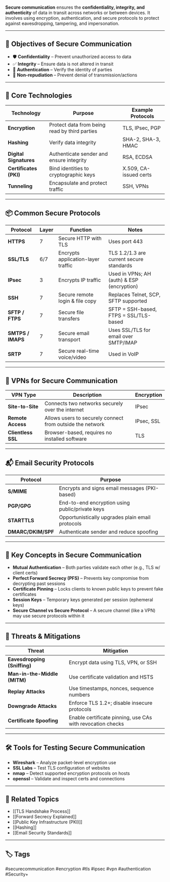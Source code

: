 **Secure communication** ensures the **confidentiality, integrity, and authenticity** of data in transit across networks or between devices. It involves using encryption, authentication, and secure protocols to protect against eavesdropping, tampering, and impersonation.

---

## 🎯 Objectives of Secure Communication

- 🛡️ **Confidentiality** – Prevent unauthorized access to data
- ✅ **Integrity** – Ensure data is not altered in transit
- 👤 **Authentication** – Verify the identity of parties
- 🔁 **Non-repudiation** – Prevent denial of transmission/actions

---

## 🔐 Core Technologies

| Technology           | Purpose                                          | Example Protocols            |
|----------------------|--------------------------------------------------|------------------------------|
| **Encryption**        | Protect data from being read by third parties    | TLS, IPsec, PGP               |
| **Hashing**           | Verify data integrity                           | SHA-2, SHA-3, HMAC            |
| **Digital Signatures**| Authenticate sender and ensure integrity         | RSA, ECDSA                    |
| **Certificates (PKI)**| Bind identities to cryptographic keys            | X.509, CA-issued certs        |
| **Tunneling**         | Encapsulate and protect traffic                  | SSH, VPNs                     |

---

## 📦 Common Secure Protocols

| Protocol         | Layer  | Function                           | Notes                                         |
|------------------|--------|------------------------------------|-----------------------------------------------|
| **HTTPS**        | 7      | Secure HTTP with TLS               | Uses port 443                                 |
| **SSL/TLS**      | 6/7    | Encrypts application-layer traffic | TLS 1.2/1.3 are current secure standards       |
| **IPsec**        | 3      | Encrypts IP traffic                | Used in VPNs; AH (auth) & ESP (encryption)     |
| **SSH**          | 7      | Secure remote login & file copy    | Replaces Telnet, SCP, SFTP supported           |
| **SFTP / FTPS**  | 7      | Secure file transfers              | SFTP = SSH-based, FTPS = SSL/TLS-based         |
| **SMTPS / IMAPS**| 7      | Secure email transport             | Uses SSL/TLS for email over SMTP/IMAP          |
| **SRTP**         | 7      | Secure real-time voice/video       | Used in VoIP                                   |

---

## 📡 VPNs for Secure Communication

| VPN Type       | Description                                                  | Encryption |
|----------------|--------------------------------------------------------------|------------|
| **Site-to-Site**| Connects two networks securely over the internet             | IPsec      |
| **Remote Access**| Allows users to securely connect from outside the network  | IPsec, SSL |
| **Clientless SSL**| Browser-based, requires no installed software             | TLS        |

---

## 📬 Email Security Protocols

| Protocol      | Purpose                                    |
|---------------|--------------------------------------------|
| **S/MIME**    | Encrypts and signs email messages (PKI-based) |
| **PGP/GPG**   | End-to-end encryption using public/private keys |
| **STARTTLS**  | Opportunistically upgrades plain email protocols |
| **DMARC/DKIM/SPF** | Authenticate sender and reduce spoofing |

---

## 🔐 Key Concepts in Secure Communication

- **Mutual Authentication** – Both parties validate each other (e.g., TLS w/ client certs)
- **Perfect Forward Secrecy (PFS)** – Prevents key compromise from decrypting past sessions
- **Certificate Pinning** – Locks clients to known public keys to prevent fake certificates
- **Session Keys** – Temporary keys generated per session (ephemeral keys)
- **Secure Channel vs Secure Protocol** – A secure channel (like a VPN) may use secure protocols within it

---

## 🧨 Threats & Mitigations

| Threat                        | Mitigation                                        |
|-------------------------------|---------------------------------------------------|
| **Eavesdropping (Sniffing)**  | Encrypt data using TLS, VPN, or SSH              |
| **Man-in-the-Middle (MITM)**  | Use certificate validation and HSTS              |
| **Replay Attacks**            | Use timestamps, nonces, sequence numbers         |
| **Downgrade Attacks**         | Enforce TLS 1.2+; disable insecure protocols     |
| **Certificate Spoofing**      | Enable certificate pinning, use CAs with revocation checks |

---

## 🛠 Tools for Testing Secure Communication

- **Wireshark** – Analyze packet-level encryption use
- **SSL Labs** – Test TLS configuration of websites
- **nmap** – Detect supported encryption protocols on hosts
- **openssl** – Validate and inspect certs and connections

---

## 📎 Related Topics

- [[TLS Handshake Process]]
- [[Forward Secrecy Explained]]
- [[Public Key Infrastructure (PKI)]]
- [[Hashing]]
- [[Email Security Standards]]

---

## 🏷 Tags

#securecommunication #encryption #tls #ipsec #vpn #authentication #Security+
